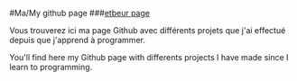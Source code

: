 #Ma/My github page
###[etbeur page](htpp://etbeur.github.io)


Vous trouverez ici ma page Github avec différents projets que j'ai effectué depuis que j'apprend à programmer.

You'll find here my Github page with differents projects I have made since I learn to programming.

